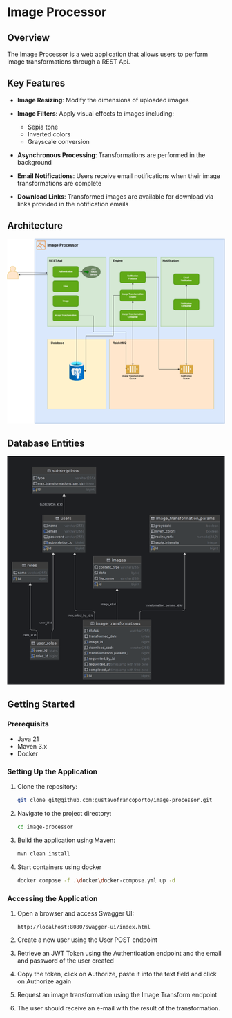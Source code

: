 # Image Processor

## Overview

The Image Processor is a web application that allows users to perform image transformations through a REST Api.


## Key Features

- **Image Resizing**: Modify the dimensions of uploaded images
- **Image Filters**: Apply visual effects to images including:
    - Sepia tone
    - Inverted colors
    - Grayscale conversion

- **Asynchronous Processing**: Transformations are performed in the background
- **Email Notifications**: Users receive email notifications when their image transformations are complete
- **Download Links**: Transformed images are available for download via links provided in the notification emails

## Architecture

![img.png](app/doc/architecture.png)

## Database Entities

![database-diagram.png](app/doc/database-diagram.png)

## Getting Started

### Prerequisits

- Java 21
- Maven 3.x
- Docker

### Setting Up the Application

1. Clone the repository:
   ```bash
   git clone git@github.com:gustavofrancoporto/image-processor.git
   ```
2. Navigate to the project directory:
   ```bash
   cd image-processor
   ```
3. Build the application using Maven:
   ```bash
   mvn clean install
   ```
4. Start containers using docker
   ```bash
   docker compose -f .\docker\docker-compose.yml up -d
   ```
### Accessing the Application

1. Open a browser and access Swagger UI:
   ```
   http://localhost:8080/swagger-ui/index.html
   ```

2. Create a new user using the User POST endpoint

3. Retrieve an JWT Token using the Authentication endpoint and the email and password of the user created

4. Copy the token, click on Authorize, paste it into the text field and click on Authorize again

5. Request an image transformation using the Image Transform endpoint

6. The user should receive an e-mail with the result of the transformation.

